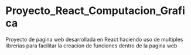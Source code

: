 # Proyecto_React_Computacion_Grafica
Proyecto de pagina web desarrollada en React haciendo uso de multiples librerias para facilitar la creacion de funciones dentro de la pagina web

